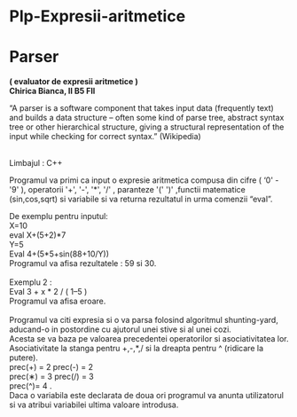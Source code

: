 # Plp-Expresii-aritmetice
<h1>Parser</h1>

<b>( evaluator de expresii aritmetice )<br>
Chirica Bianca, II B5 FII<br>
 </b>
<p>
“A parser is a software component that takes input data (frequently text) and builds a data structure – often some kind of parse tree, abstract syntax tree or other hierarchical structure, giving a structural representation of the input while checking for correct syntax.” (Wikipedia)
 </p>
<br>
Limbajul : C++
<br>
<p>
Programul va primi ca input o expresie aritmetica compusa din cifre ( ‘0' - '9' ), operatorii '+', '-', '*', '/' , paranteze '(' ')' ,functii matematice (sin,cos,sqrt) si variabile si va returna rezultatul in urma comenzii “eval”.
  </p>
  <p>
De exemplu pentru inputul: <br>
X=10 <br>
eval X+(5+2)*7<br>
Y=5 <br>
Eval 4+(5*5+sin(88+10/Y))<br>
Programul va afisa rezultatele : 59 si 30.<br>
 <br>
Exemplu 2 : <br>
Eval 3 + x * 2 / ( 1–5 ) <br>
Programul va afisa eroare. <br>
 <br>
Programul va citi expresia si o va parsa folosind algoritmul shunting-yard, aducand-o in postordine cu ajutorul unei stive si al unei cozi. <br>
Acesta se va baza pe valoarea precedentei operatorilor si asociativitatea lor.
Asociativitate la stanga pentru +,-,*,/ si la dreapta pentru ^ (ridicare la putere). <br>
prec(+) = 2 prec(-) = 2 <br>
prec(∗) = 3 prec(/) = 3 <br>
prec(^)= 4 . <br>
Daca o variabila este declarata de doua ori programul va anunta utilizatorul si va atribui variabilei ultima
valoare introdusa.
